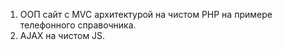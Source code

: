1. ООП сайт с MVC архитектурой на чистом PHP на примере телефонного справочника.
2. AJAX на чистом JS.
